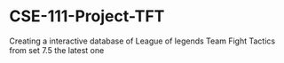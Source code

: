 # CSE-111-Project-TFT
Creating a interactive database of League of legends Team Fight Tactics from set 7.5 the latest one
